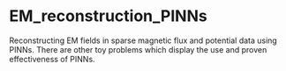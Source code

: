 # EM_reconstruction_PINNs
 Reconstructing EM fields in sparse magnetic flux and potential data using PINNs. 
 There are other toy problems which display the use and proven effectiveness of PINNs. 
 
